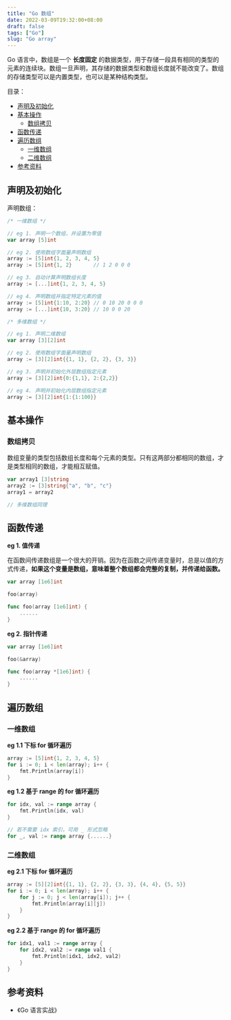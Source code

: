 ```yaml
---
title: "Go 数组"
date: 2022-03-09T19:32:00+08:00
draft: false
tags: ["Go"]
slug: "Go array"
---
```


Go 语言中，数组是一个 **长度固定** 的数据类型，用于存储一段具有相同的类型的元素的连续块。数组一旦声明，其存储的数据类型和数组长度就不能改变了。数组的存储类型可以是内置类型，也可以是某种结构类型。

目录：

- [声明及初始化](#声明及初始化)
- [基本操作](#基本操作)
  - [数组拷贝](#数组拷贝)
- [函数传递](#函数传递)
- [遍历数组](#遍历数组)
  - [一维数组](#一维数组)
  - [二维数组](#二维数组)
- [参考资料](#参考资料)

## 声明及初始化

声明数组：

```go
/* 一维数组 */

// eg 1. 声明一个数组，并设置为零值
var array [5]int

// eg 2. 使用数组字面量声明数组
array := [5]int{1, 2, 3, 4, 5}
array := [5]int{1, 2}       // 1 2 0 0 0

// eg 3. 自动计算声明数组长度
array := [...]int{1, 2, 3, 4, 5}

// eg 4. 声明数组并指定特定元素的值
array := [5]int{1:10, 2:20} // 0 10 20 0 0 0
array := [...]int{10, 3:20} // 10 0 0 20

/* 多维数组 */

// eg 1. 声明二维数组
var array [3][2]int

// eg 2. 使用数组字面量声明数组
array := [3][2]int{{1, 1}, {2, 2}, {3, 3}}

// eg 3. 声明并初始化外层数组指定元素
array := [3][2]int{0:{1,1}, 2:{2,2}}

// eg 4. 声明并初始化内层数组指定元素
array := [3][2]int{1:{1:100}}
```

## 基本操作

### 数组拷贝

数组变量的类型包括数组长度和每个元素的类型。只有这两部分都相同的数组，才是类型相同的数组，才能相互赋值。

```go
var array1 [3]string
array2 := [3]string{"a", "b", "c"}
array1 = array2

// 多维数组同理
```

## 函数传递

**eg 1. 值传递**

在函数间传递数组是一个很大的开销。因为在函数之间传递变量时，总是以值的方式传递，**如果这个变量是数组，意味着整个数组都会完整的复制，并传递给函数。**

```go
var array [1e6]int

foo(array)

func foo(array [1e6]int) {
    ......
}
```

**eg 2. 指针传递**

```go
var array [1e6]int

foo(&array)

func foo(array *[1e6]int) {
    ......
}
```

## 遍历数组

### 一维数组

**eg 1.1 下标 for 循环遍历**

```go
array := [5]int{1, 2, 3, 4, 5}
for i := 0; i < len(array); i++ {
    fmt.Println(array[i])
}
```

**eg 1.2 基于 range 的 for 循环遍历**

```go
for idx, val := range array {
    fmt.Println(idx, val)
}

// 若不需要 idx 索引，可用 _ 形式忽略
for _, val := range array {......}
```

### 二维数组

**eg 2.1 下标 for 循环遍历**

```go
array := [5][2]int{{1, 1}, {2, 2}, {3, 3}, {4, 4}, {5, 5}}
for i := 0; i < len(array); i++ {
	for j := 0; j < len(array[i]); j++ {
		fmt.Println(array[i][j])
	}
}
```

**eg 2.2 基于 range 的 for 循环遍历**

```go
for idx1, val1 := range array {
	for idx2, val2 := range val1 {
		fmt.Println(idx1, idx2, val2)
	}
}
```

## 参考资料

* 《Go 语言实战》

